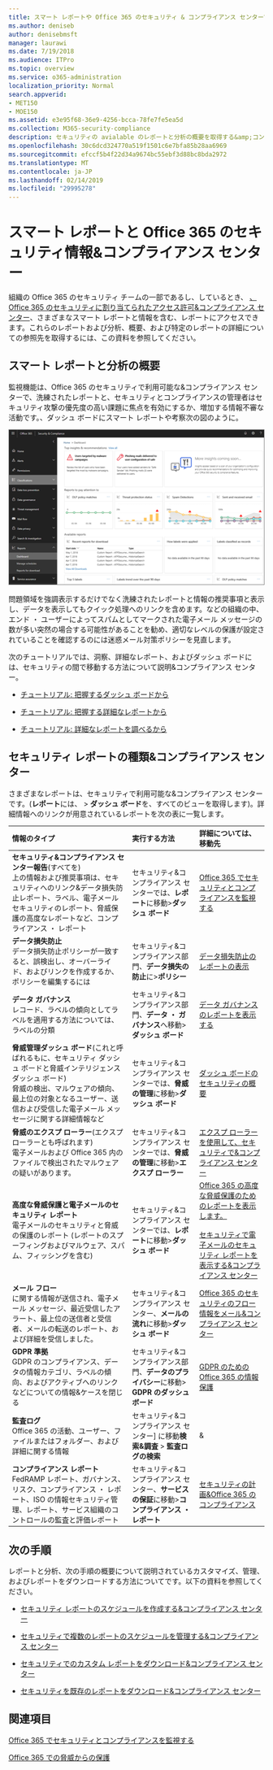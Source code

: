```yaml
---
title: スマート レポートや Office 365 のセキュリティ & コンプライアンス センターでの考察
ms.author: deniseb
author: denisebmsft
manager: laurawi
ms.date: 7/19/2018
ms.audience: ITPro
ms.topic: overview
ms.service: o365-administration
localization_priority: Normal
search.appverid:
- MET150
- MOE150
ms.assetid: e3e95f68-36e9-4256-bcca-78fe7fe5ea5d
ms.collection: M365-security-compliance
description: セキュリティの avialable のレポートと分析の概要を取得する&amp;コンプライアンス センターです。
ms.openlocfilehash: 30c6dcd324770a519f1501c6e7bfa85b28aa6969
ms.sourcegitcommit: efccf5b4f22d34a9674bc55ebf3d88bc8bda2972
ms.translationtype: MT
ms.contentlocale: ja-JP
ms.lasthandoff: 02/14/2019
ms.locfileid: "29995278"
---
```

# <a name="smart-reports-and-insights-in-the-office-365-security-amp-compliance-center"></a>スマート レポートと Office 365 のセキュリティ情報&amp;コンプライアンス センター

組織の Office 365 のセキュリティ チームの一部であるし、しているとき、 [、Office 365 のセキュリティに割り当てられたアクセス許可&amp;コンプライアンス センター](permissions-in-the-security-and-compliance-center.md)、さまざまなスマート レポートと情報を含む、レポートにアクセスできます。これらのレポートおよび分析、概要、および特定のレポートの詳細についての参照先を取得するには、この資料を参照してください。
      
## <a name="smart-reports-and-insights-overview"></a>スマート レポートと分析の概要

監視機能は、Office 365 のセキュリティで利用可能な&amp;コンプライアンス センターで、洗練されたレポートと、セキュリティとコンプライアンスの管理者はセキュリティ攻撃の優先度の高い課題に焦点を有効にするか、増加する情報不審な活動です。、ダッシュ ボードにスマート レポートや考察次の図のように。
  
![セキュリティ&amp;コンプライアンス センターでは、レポートを選択して\>ダッシュ ボード](media/2a668c3d-3fa3-4e37-8149-46989b33ae8c.png)
  
問題領域を強調表示するだけでなく洗練されたレポートと情報の推奨事項と表示し、データを表示してもクイック処理へのリンクを含めます。などの組織の中、エンド ・ ユーザーによってスパムとしてマークされた電子メール メッセージの数が多い突然の場合する可能性があることを勧め、適切なレベルの保護が設定されていることを確認するのには迷惑メール対策ポリシーを見直します。
  
次のチュートリアルでは、洞察、詳細なレポート、およびダッシュ ボードには、セキュリティの間で移動する方法について説明&amp;コンプライアンス センター。
  
- [チュートリアル: 把握するダッシュ ボードから](from-a-dashboard-to-an-insight.md)
    
- [チュートリアル: 把握する詳細なレポートから](from-a-detailed-report-to-an-insight.md)
    
- [チュートリアル: 詳細なレポートを調べるから](from-an-insight-to-a-detailed-report.md)
    
## <a name="types-of-reports-in-the-security-amp-compliance-center"></a>セキュリティ レポートの種類&amp;コンプライアンス センター

さまざまなレポートは、セキュリティで利用可能な&amp;コンプライアンス センターです。(**レポート**には、 \> **ダッシュ ボード**を、すべてのビューを取得します)。詳細情報へのリンクが用意されているレポートを次の表に一覧します。 
  
|**情報のタイプ**|**実行する方法**|**詳細については、移動先**|
|:-----|:-----|:-----|
|**セキュリティ&amp;コンプライアンス センター報告**(すべてを)  <br/> 上の情報および推奨事項は、セキュリティへのリンク&amp;データ損失防止レポート、ラベル、電子メール セキュリティのレポート、脅威保護の高度なレポートなど、コンプライアンス ・ レポート  <br/> |セキュリティ&amp;コンプライアンス センターでは、**レポート**に移動\>**ダッシュ ボード** <br/> |[Office 365 でセキュリティとコンプライアンスを監視する](monitor-security-and-compliance.md) <br/> |
|**データ損失防止** <br/> データ損失防止ポリシーが一致すると、誤検出し、オーバーライド、およびリンクを作成するか、ポリシーを編集するには  <br/> |セキュリティ&amp;コンプライアンス部門、**データ損失の防止**に\>**ポリシー** <br/> |[データ損失防止のレポートの表示](view-the-dlp-reports.md) <br/> |
|**データ ガバナンス** <br/> レコード、ラベルの傾向としてラベルを適用する方法については、ラベルの分類  <br/> |セキュリティ&amp;コンプライアンス部門、**データ ・ ガバナンス**へ移動\>**ダッシュ ボード** <br/> |[データ ガバナンスのレポートを表示する](view-the-data-governance-reports.md) <br/> |
|**脅威管理ダッシュ ボード**(これと呼ばれるもに、セキュリティ ダッシュ ボードと脅威インテリジェンス ダッシュ ボード)  <br/> 脅威の検出、マルウェアの傾向、最上位の対象となるユーザー、送信および受信した電子メール メッセージに関する詳細情報など  <br/> |セキュリティ&amp;コンプライアンス センターでは、**脅威の管理**に移動\>**ダッシュ ボード** <br/> |[ダッシュ ボードのセキュリティの概要](security-dashboard.md) <br/> |
|**脅威のエクスプ ローラー**(エクスプ ローラーとも呼ばれます)  <br/> 電子メールおよび Office 365 内のファイルで検出されたマルウェアの疑いがあります。  <br/> |セキュリティ&amp;コンプライアンス センターでは、**脅威の管理**に移動\>**エクスプ ローラー** <br/> |[エクスプ ローラーを使用して、セキュリティで&amp;コンプライアンス センター](use-explorer-in-security-and-compliance.md) <br/> |
|**高度な脅威保護と電子メールのセキュリティ レポート** <br/> 電子メールのセキュリティと脅威の保護のレポート (レポートのスプーフィングおよびマルウェア、スパム、フィッシングを含む)  <br/> |セキュリティ&amp;コンプライアンス センターでは、**レポート**に移動\>**ダッシュ ボード** <br/> |[Office 365 の高度な脅威保護のためのレポートを表示します。](view-reports-for-atp.md) <br/><br/> [セキュリティで電子メールのセキュリティ レポートを表示する&amp;コンプライアンス センター](view-email-security-reports.md) <br/> |
|**メール フロー** <br/> に関する情報が送信され、電子メール メッセージ、最近受信したアラート、最上位の送信者と受信者、メールの転送のレポート、および詳細を受信しました。  <br/> |セキュリティ&amp;コンプライアンス センター、**メールの流れ**に移動\>**ダッシュ ボード** <br/> |[Office 365 のセキュリティのフロー情報をメール&amp;コンプライアンス センター](https://support.office.com/article/beb6acaa-6016-4d54-ba7e-3d6d035e2b46.aspx) <br/> |
|**GDPR 準拠** <br/> GDPR のコンプライアンス、データの情報カテゴリ、ラベルの傾向、およびアクティブへのリンクなどについての情報&amp;ケースを閉じる  <br/> |セキュリティ&amp;コンプライアンス部門、**データのプライバシー**に移動\> **GDPR のダッシュ ボード** <br/> |[GDPR のための Office 365 の情報保護](https://docs.microsoft.com/office365/enterprise/office-365-information-protection-for-gdpr) <br/> |
|**監査ログ** <br/> Office 365 の活動、ユーザー、ファイルまたはフォルダー、および詳細に関する情報  <br/> |セキュリティ&amp;コンプライアンス センター] に移動**検索&amp;調査** \> **監査ログの検索** <br/> |&amp; <br/> |
|**コンプライアンス レポート** <br/> FedRAMP レポート、ガバナンス、リスク、コンプライアンス ・ レポート、ISO の情報セキュリティ管理、レポート、サービス組織のコントロールの監査と評価レポート  <br/> |セキュリティ&amp;コンプライアンス センター、**サービスの保証**に移動\>**コンプライアンス ・ レポート** <br/> |[セキュリティの計画&amp;Office 365 のコンプライアンス](plan-for-security-and-compliance.md) <br/> |
  
## <a name="next-steps"></a>次の手順

レポートと分析、次の手順の概要について説明されているカスタマイズ、管理、およびレポートをダウンロードする方法についてです。以下の資料を参照してください。
  
- [セキュリティ レポートのスケジュールを作成する&amp;コンプライアンス センター](create-a-schedule-for-a-report.md)
    
- [セキュリティで複数のレポートのスケジュールを管理する&amp;コンプライアンス センター](manage-schedules-for-multiple-reports.md)
    
- [セキュリティでのカスタム レポートをダウンロード&amp;コンプライアンス センター](set-up-and-download-a-custom-report.md)
    
- [セキュリティを既存のレポートをダウンロード&amp;コンプライアンス センター](download-existing-reports.md)
    
## <a name="related-topics"></a>関連項目

[Office 365 でセキュリティとコンプライアンスを監視する](monitor-security-and-compliance.md)
  
[Office 365 での脅威からの保護](protect-against-threats.md)
  

